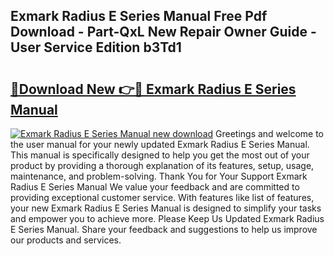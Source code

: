 ## Exmark Radius E Series Manual Free Pdf Download - Part-QxL New Repair Owner Guide - User Service Edition b3Td1

# <h2><a href="http://bc34988.oget.top/?id=Exmark+Radius+E+Series+Manual">🔗Download New 👉🔴 Exmark Radius E Series Manual</a></h2>

[![Exmark Radius E Series Manual new download](https://i.imgur.com/5g1atiW.png)](http://bc34988.oget.top/?id=Exmark+Radius+E+Series+Manual)
Greetings and welcome to the user manual for your newly updated Exmark Radius E Series Manual. This manual is specifically designed to help you get the most out of your product by providing a thorough explanation of its features, setup, usage, maintenance, and problem-solving. Thank You for Your Support Exmark Radius E Series Manual We value your feedback and are committed to providing exceptional customer service. With features like list of features, your new Exmark Radius E Series Manual is designed to simplify your tasks and empower you to achieve more. Please Keep Us Updated Exmark Radius E Series Manual. Share your feedback and suggestions to help us improve our products and services.
